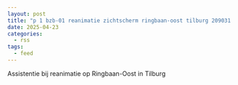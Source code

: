 ```yaml
---
layout: post
title: "p 1 bzb-01 reanimatie zichtscherm ringbaan-oost tilburg 209031 209471"
date: 2025-04-23
categories: 
  - rss
tags: 
  - feed
---
```


Assistentie bij reanimatie op Ringbaan-Oost in Tilburg
